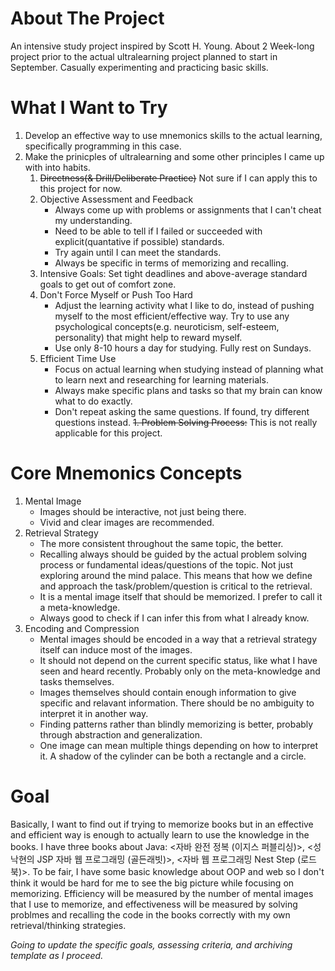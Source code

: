 # About The Project
An intensive study project inspired by Scott H. Young. About 2 Week-long project prior to the actual ultralearning project planned to start in September. Casually experimenting and practicing basic skills.

# What I Want to Try
1. Develop an effective way to use mnemonics skills to the actual learning, specifically programming in this case.
1. Make the prinicples of ultralearning and some other principles I came up with into habits.
   1. ~~Directness(& Drill/Deliberate Practice)~~ Not sure if I can apply this to this project for now.
   1. Objective Assessment and Feedback
      - Always come up with problems or assignments that I can't cheat my understanding.
      - Need to be able to tell if I failed or succeeded with explicit(quantative if possible) standards.
      - Try again until I can meet the standards.
      - Always be specific in terms of memorizing and recalling.
   1. Intensive Goals: Set tight deadlines and above-average standard goals to get out of comfort zone.
   1. Don't Force Myself or Push Too Hard
      - Adjust the learning activity what I like to do, instead of pushing myself to the most efficient/effective way. Try to use any psychological concepts(e.g. neuroticism, self-esteem, personality) that might help to reward myself.
      - Use only 8-10 hours a day for studying. Fully rest on Sundays.
   1. Efficient Time Use
      - Focus on actual learning when studying instead of planning what to learn next and researching for learning materials.
      - Always make specific plans and tasks so that my brain can know what to do exactly.
      - Don't repeat asking the same questions. If found, try different questions instead.
   ~~1. Problem Solving Process:~~ This is not really applicable for this project.
      
# Core Mnemonics Concepts
1. Mental Image
   - Images should be interactive, not just being there.
   - Vivid and clear images are recommended.
1. Retrieval Strategy
   - The more consistent throughout the same topic, the better.
   - Recalling always should be guided by the actual problem solving process or fundamental ideas/questions of the topic. Not just exploring around the mind palace. This means that how we define and approach the task/problem/question is critical to the retrieval.
   - It is a mental image itself that should be memorized. I prefer to call it a meta-knowledge.
   - Always good to check if I can infer this from what I already know.
1. Encoding and Compression
   - Mental images should be encoded in a way that a retrieval strategy itself can induce most of the images.
   - It should not depend on the current specific status, like what I have seen and heard recently. Probably only on the meta-knowledge and tasks themselves.
   - Images themselves should contain enough information to give specific and relavant information. There should be no ambiguity to interpret it in another way. 
   - Finding patterns rather than blindly memorizing is better, probably through abstraction and generalization.
   - One image can mean multiple things depending on how to interpret it. A shadow of the cylinder can be both a rectangle and a circle.
   
# Goal
Basically, I want to find out if trying to memorize books but in an effective and efficient way is enough to actually learn to use the knowledge in the books. I have three books about Java: <자바 완전 정복 (이지스 퍼블리싱)>, <성낙현의 JSP 자바 웹 프로그래밍 (골든래빗)>, <자바 웹 프로그래밍 Nest Step (로드북)>. To be fair, I have some basic knowledge about OOP and web so I don't think it would be hard for me to see the big picture while focusing on memorizing. Efficiency will be measured by the number of mental images that I use to memorize, and effectiveness will be measured by solving problmes and recalling the code in the books correctly with my own retrieval/thinking strategies.

*Going to update the specific goals, assessing criteria, and archiving template as I proceed.*
